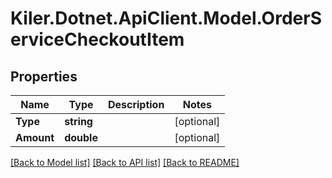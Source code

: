 # Kiler.Dotnet.ApiClient.Model.OrderServiceCheckoutItem

## Properties

Name | Type | Description | Notes
------------ | ------------- | ------------- | -------------
**Type** | **string** |  | [optional] 
**Amount** | **double** |  | [optional] 

[[Back to Model list]](../README.md#documentation-for-models) [[Back to API list]](../README.md#documentation-for-api-endpoints) [[Back to README]](../README.md)


